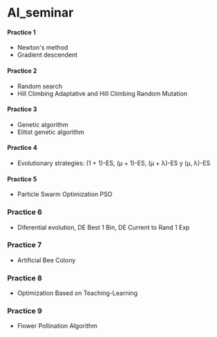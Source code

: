 # AI_seminar

#### Practice 1
- Newton's method 
- Gradient descendent
 
#### Practice 2
- Random search
- Hill Climbing Adaptative and Hill Climbing Random Mutation

#### Practice 3
- Genetic algorithm
- Elitist genetic algorithm

#### Practice 4
- Evolutionary strategies: (1 + 1)-ES, (μ + 1)-ES, (μ + λ)-ES y (μ, λ)-ES

#### Practice 5
- Particle Swarm Optimization PSO

### Practice 6
- Diferential evolution, DE Best 1 Bin, DE Current to Rand 1 Exp

### Practice 7
- Artificial Bee Colony

### Practice 8
- Optimization Based on Teaching-Learning

### Practice 9
- Flower Pollination Algorithm
